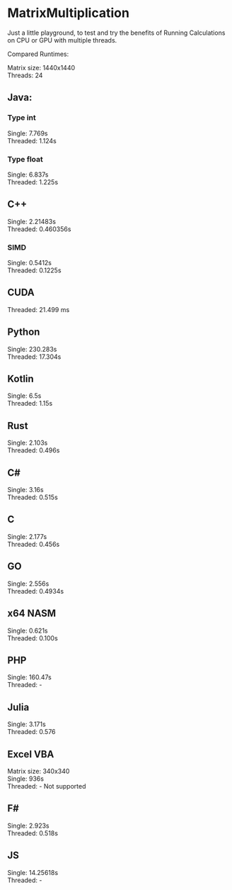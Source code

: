 # MatrixMultiplication
Just a little playground, to test and try the benefits of Running Calculations on CPU or GPU with multiple threads.

Compared Runtimes:

Matrix size: 1440x1440 <br>
Threads: 24


## Java:

### Type int
Single: 7.769s <br>
Threaded: 1.124s

### Type float
Single: 6.837s <br>
Threaded: 1.225s

## C++

Single:  2.21483s <br>
Threaded: 0.460356s

### SIMD

Single:  0.5412s <br>
Threaded: 0.1225s


## CUDA

Threaded: 21.499 ms

## Python

Single: 230.283s <br>
Threaded: 17.304s

## Kotlin

Single: 6.5s <br>
Threaded: 1.15s


## Rust

Single: 2.103s <br>
Threaded: 0.496s

## C#
Single: 3.16s <br>
Threaded: 0.515s

## C

Single: 2.177s <br>
Threaded: 0.456s


## GO

Single: 2.556s <br>
Threaded: 0.4934s

## x64 NASM

Single: 0.621s <br>
Threaded: 0.100s

## PHP

Single: 160.47s <br>
Threaded: -


## Julia 

Single: 3.171s <br>
Threaded: 0.576

## Excel VBA

Matrix size: 340x340 <br>
Single: 936s <br>
Threaded: - Not supported

## F#

Single: 2.923s <br>
Threaded: 0.518s

## JS

Single: 14.25618s <br>
Threaded: -
